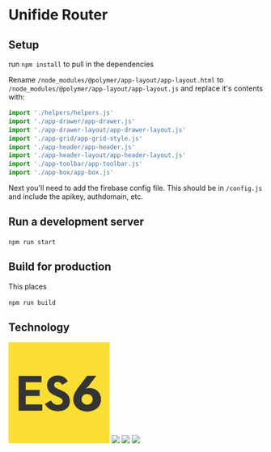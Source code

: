 # Unifide Router


## Setup

run `npm install` to pull in the dependencies

Rename `/node_modules/@polymer/app-layout/app-layout.html` to `/node_modules/@polymer/app-layout/app-layout.js` and replace it's contents with:

```javascript
import './helpers/helpers.js'
import './app-drawer/app-drawer.js'
import './app-drawer-layout/app-drawer-layout.js'
import './app-grid/app-grid-style.js'
import './app-header/app-header.js'
import './app-header-layout/app-header-layout.js'
import './app-toolbar/app-toolbar.js'
import './app-box/app-box.js'
```

Next you'll need to add the firebase config file. This should be in `/config.js` and include the apikey, authdomain, etc.

## Run a development server

`npm run start`

## Build for production

This places

`npm run build`

## Technology

<img src="https://raw.githubusercontent.com/github/explore/6c6508f34230f0ac0d49e847a326429eefbfc030/topics/es6/es6.png" width="200">
<img src="https://www.polymer-project.org/images/logos/p-logo.png" width="200">
<img src="https://github.com/webpack/media/blob/master/logo/icon-square-big.png?raw=true" width="200">
<img src="https://firebase.google.com/downloads/brand-guidelines/PNG/logo-logomark.png" width="200" height="">
